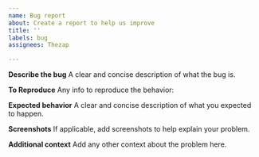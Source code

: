 ```yaml
---
name: Bug report
about: Create a report to help us improve
title: ''
labels: bug
assignees: Thezap

---
```


**Describe the bug**
A clear and concise description of what the bug is.

**To Reproduce**
Any info to reproduce the behavior:

**Expected behavior**
A clear and concise description of what you expected to happen.

**Screenshots**
If applicable, add screenshots to help explain your problem.

**Additional context**
Add any other context about the problem here.
